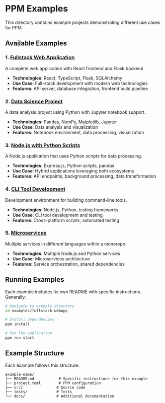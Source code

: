 # PPM Examples

This directory contains example projects demonstrating different use cases for PPM.

## Available Examples

### 1. [Fullstack Web Application](./fullstack-webapp/)
A complete web application with React frontend and Flask backend.
- **Technologies**: React, TypeScript, Flask, SQLAlchemy
- **Use Case**: Full-stack development with modern web technologies
- **Features**: API server, database integration, frontend build pipeline

### 2. [Data Science Project](./data-science/)
A data analysis project using Python with Jupyter notebook support.
- **Technologies**: Pandas, NumPy, Matplotlib, Jupyter
- **Use Case**: Data analysis and visualization
- **Features**: Notebook environment, data processing, visualization

### 3. [Node.js with Python Scripts](./node-python-hybrid/)
A Node.js application that uses Python scripts for data processing.
- **Technologies**: Express.js, Python scripts, pandas
- **Use Case**: Hybrid applications leveraging both ecosystems
- **Features**: API endpoints, background processing, data transformation

### 4. [CLI Tool Development](./cli-tool/)
Development environment for building command-line tools.
- **Technologies**: Node.js, Python, testing frameworks
- **Use Case**: CLI tool development and testing
- **Features**: Cross-platform scripts, automated testing

### 5. [Microservices](./microservices/)
Multiple services in different languages within a monorepo.
- **Technologies**: Multiple Node.js and Python services
- **Use Case**: Microservices architecture
- **Features**: Service orchestration, shared dependencies

## Running Examples

Each example includes its own README with specific instructions. Generally:

```bash
# Navigate to example directory
cd examples/fullstack-webapp

# Install dependencies
ppm install

# Run the application
ppm run start
```

## Example Structure

Each example follows this structure:
```
example-name/
├── README.md           # Specific instructions for this example
├── project.toml        # PPM configuration
├── src/               # Source code
├── tests/             # Tests
└── docs/              # Additional documentation
```
